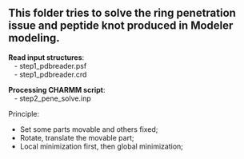 ## This folder tries to solve the ring penetration issue and peptide knot produced in Modeler modeling.

**Read input structures**:  
&nbsp;&nbsp; - step1_pdbreader.psf  
&nbsp;&nbsp; - step1_pdbreader.crd  
  
**Processing CHARMM script**:  
&nbsp;&nbsp; - step2_pene_solve.inp

Principle:  
- Set some parts movable and others fixed;  
- Rotate, translate the movable part;  
- Local minimization first, then global minimization;
